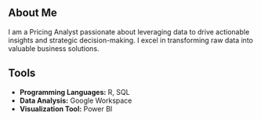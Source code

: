 ## About Me
I am a Pricing Analyst passionate about leveraging data to drive actionable insights and strategic decision-making. I excel in transforming raw data into valuable business solutions.

## Tools
- **Programming Languages:** R, SQL 
- **Data Analysis:** Google Workspace
- **Visualization Tool:** Power BI


